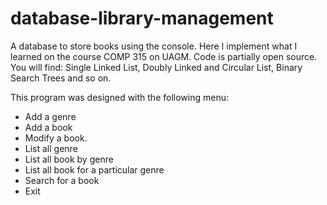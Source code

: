 # database-library-management

A database to store books using the console. Here I implement what I learned on the course COMP 315 on UAGM. Code is partially open source. You will find: Single Linked List, Doubly Linked and Circular List, Binary Search Trees and so on.

This program was designed with the following menu:

* Add a genre
* Add a book
* Modify a book.
* List all genre
* List all book by genre
* List all book for a particular genre
* Search for a book
* Exit
